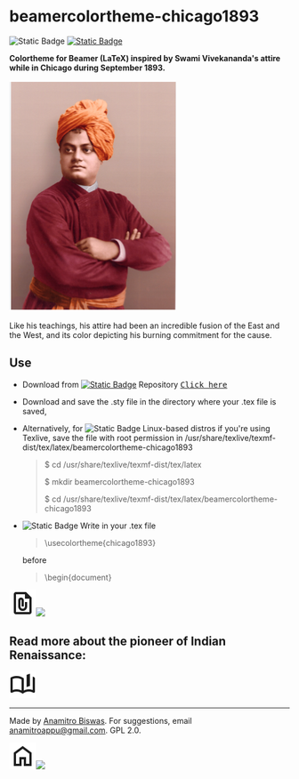 # beamercolortheme-chicago1893

![Static Badge](https://img.shields.io/badge/-%23008080?logo=latex&logoColor=white&color=%23008080) [![Static Badge](https://img.shields.io/badge/1893-rgb(255%2C%20153%2C%2051)?label=chicago&labelColor=rgb(128%2C%200%2C%200))](https://anamitro.github.io/beamercolortheme-chicago1893)

**Colortheme for Beamer (LaTeX) inspired by Swami Vivekananda's attire while in Chicago during September 1893.**

<img src="sv3.png" alt="drawing" width="300"/>

Like his teachings, his attire had been an incredible fusion of the East and the West, and its color depicting his burning commitment for the cause.
## Use
- Download from [![Static Badge](https://img.shields.io/badge/GitHub-%23181717?logo=github&logoColor=white&color=%23181717)](https://github.com/anamitro/beamercolortheme-chicago1893) Repository [<kbd> Click here </kbd>](https://github.com/anamitro/beamercolortheme-chicago1893)
- Download and save the .sty file in the directory where your .tex file is saved,
- Alternatively, for ![Static Badge](https://img.shields.io/badge/-%23FCC624?logo=linux&logoColor=black&color=%23FCC624) Linux-based distros if you're using Texlive, save the file with root permission in /usr/share/texlive/texmf-dist/tex/latex/beamercolortheme-chicago1893
  
  > $ cd /usr/share/texlive/texmf-dist/tex/latex
  >
  > $ mkdir beamercolortheme-chicago1893
  >
  > $ cd /usr/share/texlive/texmf-dist/tex/latex/beamercolortheme-chicago1893
  
- ![Static Badge](https://img.shields.io/badge/-%23008080?logo=latex&logoColor=white&color=%23008080) Write in your .tex file
  
  > \usecolortheme{chicago1893}
  
  before

  > \begin{document}

[<kbd>![](icons/file_present.svg)![](https://img.shields.io/badge/An_Example-red?style=for-the-badge)</kbd>](https://anamitro.github.io/files/talks/crest_anamitro_davenport_r.pdf)


## Read more about the pioneer of Indian Renaissance:
[<kbd>![](icons/book_ribbon.svg)</kbd>](https://belurmath.org/swami-vivekananda/)

___________

Made by [Anamitro Biswas](https://anamitro.github.io). For suggestions, email anamitroappu@gmail.com. GPL 2.0.

[<kbd>![](icons/homepage.svg)![](https://img.shields.io/badge/My_homepage?style=for-the-badge)</kbd>](https://anamitro.github.io/)
